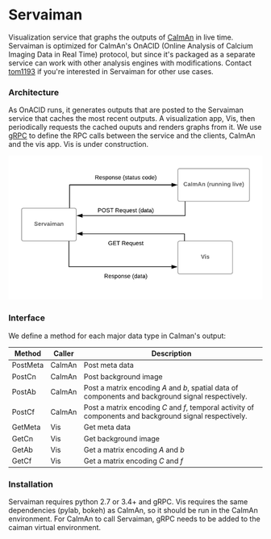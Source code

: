 # Servaiman 

Visualization service that graphs the outputs of [CaImAn](https://github.com/flatironinstitute/CaImAn) in live time. Servaiman is optimized for CaImAn's OnACID (Online Analysis of Calcium Imaging Data in Real Time) protocol, but since it's packaged as a separate service can work with other analysis engines with modifications. Contact [tom1193](https://github.com/tom1193) if you're interested in Servaiman for other use cases. 

### Architecture

As OnACID runs, it generates outputs that are posted to the Servaiman service that caches the most recent outputs. A visualization app, Vis, then periodically requests the cached ouputs and renders graphs from it. We use [gRPC](https://grpc.io/) to define the RPC calls between the service and the clients, CaImAn and the vis app. Vis is under construction.

![architecture](architecture.png)

### Interface

We define a method for each major data type in CaIman's output:

Method | Caller | Description
------ | ------ | -----------
PostMeta | CaImAn | Post meta data
PostCn| CaImAn | Post background image
PostAb| CaImAn | Post a matrix encoding *A* and *b*, spatial data of components and background signal respectively.
PostCf| CaImAn | Post a matrix encoding *C* and *f*, temporal activity of components and background signal respectively.
GetMeta| Vis | Get meta data
GetCn| Vis | Get background image
GetAb| Vis | Get a matrix encoding *A* and *b*
GetCf| Vis | Get a matrix encoding *C* and *f*

### Installation 
Servaiman requires python 2.7 or 3.4+ and gRPC. Vis requires the same dependencies (pylab, bokeh) as CaImAn, so it should be run in the CaImAn environment. For CaImAn to call Servaiman, gRPC needs to be added to the caiman virtual environment.
